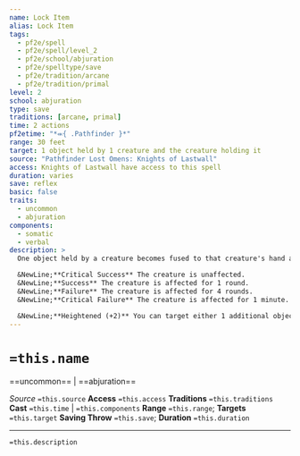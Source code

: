 ```yaml
---
name: Lock Item
alias: Lock Item
tags:
  - pf2e/spell
  - pf2e/spell/level_2
  - pf2e/school/abjuration
  - pf2e/spelltype/save
  - pf2e/tradition/arcane
  - pf2e/tradition/primal
level: 2
school: abjuration
type: save
traditions: [arcane, primal]
time: 2 actions
pf2etime: "*⬺{ .Pathfinder }*"
range: 30 feet
target: 1 object held by 1 creature and the creature holding it
source: "Pathfinder Lost Omens: Knights of Lastwall"
access: Knights of Lastwall have access to this spell
duration: varies
save: reflex
basic: false
traits:
  - uncommon
  - abjuration
components:
  - somatic
  - verbal
description: >
  One object held by a creature becomes fused to that creature's hand and can't be put down. To Disarm or Steal the item, the result of the skill check must exceed the spell's DC or the normal DC, whichever is higher. To voluntarily drop the weapon, the target must spend an Interact action rather than a free action, and then succeed at a Reflex save. On a failed save, the action is wasted, but on a success, they drop the item and the spell ends. An unwilling creature must attempt an initial Reflex save against lock item. A willing creature can choose to critically fail the saving throw.

  &NewLine;**Critical Success** The creature is unaffected.
  &NewLine;**Success** The creature is affected for 1 round.
  &NewLine;**Failure** The creature is affected for 4 rounds.
  &NewLine;**Critical Failure** The creature is affected for 1 minute.

  &NewLine;**Heightened (+2)** You can target either 1 additional object held by the same creature or 1 additional object held by 1 additional creature.
---
```

# `=this.name`
==uncommon== | ==abjuration==

*Source* `=this.source`
**Access** `=this.access`
**Traditions** `=this.traditions`
**Cast** `=this.time` | `=this.components`
**Range** `=this.range`; **Targets** `=this.target`
**Saving Throw** `=this.save`; **Duration** `=this.duration`

***
`=this.description`